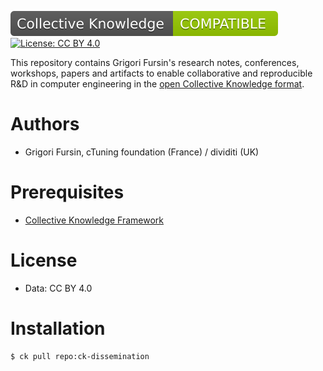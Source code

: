 [![compatibility](https://github.com/ctuning/ck-guide-images/blob/master/ck-compatible.svg)](https://github.com/ctuning/ck)
[![License: CC BY 4.0](https://img.shields.io/badge/License-CC%20BY%204.0-lightgrey.svg)](http://creativecommons.org/licenses/by/4.0/)

This repository contains Grigori Fursin's research notes, conferences, workshops,
papers and artifacts to enable collaborative and reproducible R&D 
in computer engineering in the [open Collective Knowledge format](http://cKnowledge.org).

Authors
=======

* Grigori Fursin, cTuning foundation (France) / dividiti (UK)

Prerequisites
=============
* [Collective Knowledge Framework](http://github.com/ctuning/ck)

License
=============
* Data: CC BY 4.0

Installation
============

```
$ ck pull repo:ck-dissemination
```
